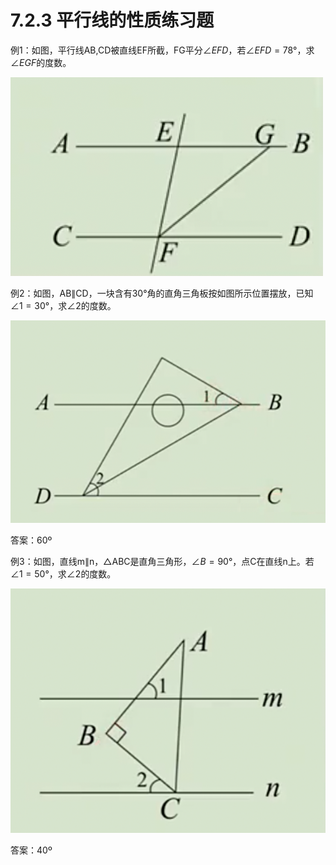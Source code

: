 # 7.2.3 平行线的性质练习题

例1：如图，平行线AB,CD被直线EF所截，FG平分$∠EFD$，若$∠EFD=78°$，求$∠EGF$的度数。

![image-20250211154653329](img/image23.png)



例2：如图，AB∥CD，一块含有30°角的直角三角板按如图所示位置摆放，已知$∠1=30°$，求$∠2$的度数。

![image-20250211154817106](img/image24.png)

答案：60º



例3：如图，直线m∥n，△ABC是直角三角形，$∠B=90°$，点C在直线n上。若$∠1=50°$，求$∠2$的度数。

![image-20250211160943292](img/image25.png)

答案：40º